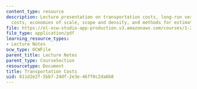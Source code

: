 ```yaml
---
content_type: resource
description: Lecture presentation on transportation costs, long-run versus short-run
  costs, economies of scale, scope and density, and methods for estimating costs.
file: https://ol-ocw-studio-app-production.s3.amazonaws.com/courses/1-201j-transportation-systems-analysis-demand-and-economics-fall-2008/811d2e2f5bb724df2e3e46ff0c2da6b8_MIT1_201JF08_lec10.pdf
file_type: application/pdf
learning_resource_types:
- Lecture Notes
ocw_type: OCWFile
parent_title: Lecture Notes
parent_type: CourseSection
resourcetype: Document
title: Transportation Costs
uid: 811d2e2f-5bb7-24df-2e3e-46ff0c2da6b8
---
```

